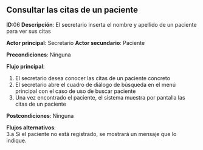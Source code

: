## Consultar las citas de un paciente

**ID**:06 **Descripción**: El secretario inserta el nombre y apellido de un paciente para ver sus citas  

**Actor principal**: Secretario
**Actor secundario**: Paciente

**Precondiciones**: Ninguna

**Flujo principal**:
1. El secretario desea conocer las citas de un paciente concreto
2. El secretario abre el cuadro de diálogo de búsqueda en el menú principal con el caso de uso de buscar paciente
3. Una vez encontrado el paciente, el sistema muestra por pantalla las citas de un paciente

**Postcondiciones**:  Ninguna

**Flujos alternativos**:  
3.a Si el paciente no está registrado, se mostrará un mensaje que lo indique.
